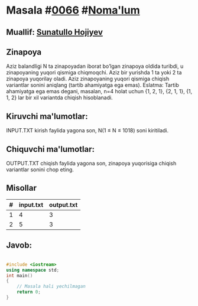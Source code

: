 
<h1>Masala #<a href="https://robocontest.uz/tasks/0066">0066</a> #<a href="https://robocontest.uz/tasks?category=1">Noma'lum</a></h1>
<h2> Muallif: <a href="https://robocontest.uz/profile/sunnat">Sunatullo Hojiyev</a></h2>
<h2>Zinapoya</h2>
<p>Aziz balandligi N ta zinapoyadan iborat bo’lgan zinapoya oldida turibdi, u zinapoyaning yuqori qismiga chiqmoqchi. Aziz bir yurishda 1 ta yoki 2 ta zinapoya yuqorilay oladi. Aziz zinapoyaning yuqori qismiga chiqish variantlar sonini aniqlang (tartib ahamiyatga ega emas).
Eslatma: Tartib ahamiyatga ega emas degani, masalan, n=4 holat uchun {1, 2, 1}, {2, 1, 1}, {1, 1, 2} lar bir xil variantda chiqish hisoblanadi.</p>
<h2>Kiruvchi ma'lumotlar:</h2>
<p>INPUT.TXT kirish faylida yagona son, N(1 ≤ N ≤ 1018) soni kiritiladi.</p>
<h2>Chiquvchi ma'lumotlar:</h2>
<p>OUTPUT.TXT chiqish faylida yagona son, zinapoya yuqorisiga chiqish variantlar sonini chop eting.</p>
<h2>Misollar</h2>
<table>
    <thead>
        <tr>
            <th>#</th>
            <th>input.txt</th>
            <th>output.txt</th>
        </tr>
    </thead>
    <tbody>
            <tr>
                <td>1</td>
                <td>4</td>
                <td>3</td>
            </tr>
            <tr>
                <td>2</td>
                <td>5</td>
                <td>3</td>
            </tr>
    </tbody>
    </table>
    
<h2>Javob:</h2>

######
```cpp
#include <iostream>
using namespace std;
int main()
{
    // Masala hali yechilmagan
    return 0;
}
```
